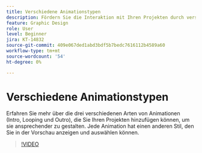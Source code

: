 ```yaml
---
title: Verschiedene Animationstypen
description: Fördern Sie die Interaktion mit Ihren Projekten durch verschiedene Animationstypen
feature: Graphic Design
role: User
level: Beginner
jira: KT-14832
source-git-commit: 409e067ded1abd3bdf5b7bedc7616112b4589a60
workflow-type: tm+mt
source-wordcount: '54'
ht-degree: 0%

---
```


# Verschiedene Animationstypen

Erfahren Sie mehr über die drei verschiedenen Arten von Animationen (Intro, Looping und Outro), die Sie Ihren Projekten hinzufügen können, um sie ansprechender zu gestalten. Jede Animation hat einen anderen Stil, den Sie in der Vorschau anzeigen und auswählen können.

>[!VIDEO](https://video.tv.adobe.com/v/3426976?quality=12&learn=on&hidetitle=true)
